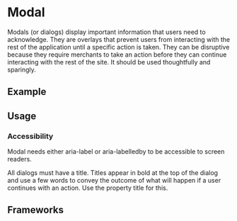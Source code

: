 <script setup>
  import Vue from './vue.md';
  import React from './react.md';
  import Android from './android.md';
</script>

# Modal

Modals (or dialogs) display important information that users need to acknowledge. They are overlays that prevent users from interacting with the rest of the application until a specific action is taken. They can be disruptive because they require merchants to take an action before they can continue interacting with the rest of the site. It should be used thoughtfully and sparingly.

<components-status react='released' vue='released' android='released' />

## Example

<theme-switcher />

<modal-example />

## Usage

<component-design-guidelines name="Warp - Components / Modal" link="https://www.figma.com/file/nkiRpuVu6XRfvY96BA80H8/Components-overview?type=design&node-id=354-18223&mode=design" />

### Accessibility
Modal needs either aria-label or aria-labelledby to be accessible to screen readers.

All dialogs must have a title. Titles appear in bold at the top of the dialog and use a few words to convey the outcome of what will happen if a user continues with an action. Use the property title for this.

<component-questions />

## Frameworks

<tabs-content>
  <template #react>
    <react />
  </template>
  <template #vue>
    <vue />
  </template>
    <template #android>
    <android />
  </template>
</tabs-content>